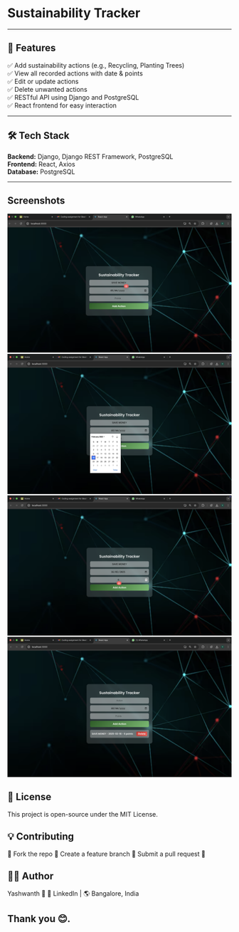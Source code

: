 
# **Sustainability Tracker**

---

## **📌 Features**  
✅ Add sustainability actions (e.g., Recycling, Planting Trees)  
✅ View all recorded actions with date & points  
✅ Edit or update actions  
✅ Delete unwanted actions  
✅ RESTful API using Django and PostgreSQL  
✅ React frontend for easy interaction  

---

## **🛠 Tech Stack**  
**Backend:** Django, Django REST Framework, PostgreSQL  
**Frontend:** React, Axios  
**Database:** PostgreSQL  

---

## Screenshots

![Page1](https://github.com/YBU666/SUSTAINABILITY-TRACKER/blob/main/public/Page2.png)
![Page2](https://github.com/YBU666/SUSTAINABILITY-TRACKER/blob/main/public/Page3.png)
![Page3](https://github.com/YBU666/SUSTAINABILITY-TRACKER/blob/main/public/page4.png)
![Page4](https://github.com/YBU666/SUSTAINABILITY-TRACKER/blob/main/public/page5.png)

## 📜 License
This project is open-source under the MIT License.

## 💡 Contributing
🔹 Fork the repo
🔹 Create a feature branch
🔹 Submit a pull request 🚀

## 👨‍💻 Author
Yashwanth 🚀
🔗 LinkedIn | 🌎 Bangalore, India


## Thank you 😊.

